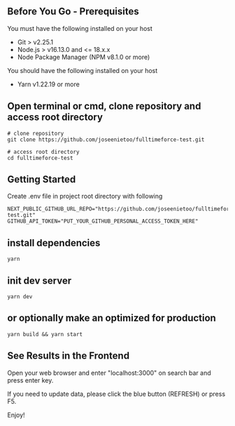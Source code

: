 ## Before You Go - Prerequisites
You must have the following installed on your host
* Git > v2.25.1
* Node.js > v16.13.0 and <= 18.x.x
* Node Package Manager (NPM v8.1.0 or more)

You should have the following installed on your host
* Yarn v1.22.19 or more

## Open terminal or cmd, clone repository and access root directory
```
# clone repository
git clone https://github.com/joseenietoo/fulltimeforce-test.git

# access root directory
cd fulltimeforce-test
```

## Getting Started

Create .env file in project root directory with following
```
NEXT_PUBLIC_GITHUB_URL_REPO="https://github.com/joseenietoo/fulltimeforce-test.git"
GITHUB_API_TOKEN="PUT_YOUR_GITHUB_PERSONAL_ACCESS_TOKEN_HERE"
```

## install dependencies
```
yarn
```

## init dev server
```
yarn dev
```

## or optionally make an optimized for production 
```
yarn build && yarn start
```

## See Results in the Frontend
Open your web browser and enter "localhost:3000" on search bar and press enter key. 

If you need to update data, please click the blue button (REFRESH) or press F5.

Enjoy!

